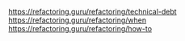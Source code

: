 https://refactoring.guru/refactoring/technical-debt
https://refactoring.guru/refactoring/when
https://refactoring.guru/refactoring/how-to